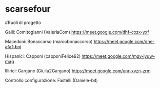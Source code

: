 # scarsefour

#Ruoli di progetto

Galli: Comitogianni (ValeriaCom) https://meet.google.com/dhf-cozx-yxf

Macedoni: Bonaccorso (marcobonaccorso) https://meet.google.com/dhe-afaf-bni

Hispanici: Capponi (capponiFelice92) https://meet.google.com/mgv-jyuw-mag

Illirici: Gargano (Giulia2Gargano) https://meet.google.com/unr-xvzn-zrm

Controllo configurazione: Fastelli (Daniele-bit)
